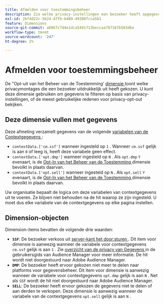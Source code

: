 ```yaml
---
title: Afmelden voor toestemmingsbeheer
description: Zie welke privacy-instellingen een bezoeker heeft opgegeven.
exl-id: 2bf4d22c-5b24-47fb-b489-49388fcca5b1
feature: Dimensions
source-git-commit: a6967c7d4e1dca5491f13beccaa797167b503d6e
workflow-type: tm+mt
source-wordcount: '247'
ht-degree: 2%

---
```


# Afmelden voor toestemmingsbeheer

De &quot;Opt-uit van het Beheer van de Toestemming&#39; [ dimensie ](overview.md) toont welke privacymontages die een bezoeker uitdrukkelijk uit heeft gekozen. U kunt deze dimensie gebruiken om gegevens te filteren op basis van privacy-instellingen, of de meest gebruikelijke redenen voor privacy-opt-out bekijken.

## Deze dimensie vullen met gegevens

Deze afmeting verzamelt gegevens van de volgende [ variabelen van de Contextgegevens ](/help/implement/vars/page-vars/contextdata.md):

* `contextData.['cm.ssf']` wanneer ingesteld op `1` . Wanneer `cm.ssf` gelijk is aan `0` of leeg is, heeft deze variabele geen effect.
* `contextData.['opt.dmp']` wanneer ingesteld op `N` . Als `opt.dmp` `Y` evenaart, is de [ Opt-In van het Beheer van de Toestemming ](cm-opt-in.md) dimensie bevolkt in plaats daarvan.
* `contextData.['opt.sell']` wanneer ingesteld op `N` . Als `opt.sell` `Y` evenaart, is de [ Opt-In van het Beheer van de Toestemming ](cm-opt-in.md) dimensie bevolkt in plaats daarvan.

Uw organisatie bepaalt de logica om deze variabelen van contextgegevens uit te voeren. Ze blijven niet behouden na de hit waarop ze zijn ingesteld. U moet dus elke variabele van de contextgegevens op elke pagina instellen.

## Dimension-objecten

Dimension-items bevatten de volgende drie waarden:

* **`SSF`**: De bezoeker verkoos uit [ server-kant het door:sturen ](/help/admin/tools/manage-rs/edit-settings/general/c-server-side-forwarding/ssf.md). Dit item voor dimensie is aanwezig wanneer de variabele voor contextgegevens `cm.ssf` gelijk is aan `1` . Zie [ overzicht van de privacy van Gegevens ](https://experienceleague.adobe.com/docs/audience-manager/user-guide/overview/data-privacy/data-privacy.html) in de gebruikersgids van Audience Manager voor meer informatie. De hit wordt niet doorgestuurd naar Adobe Audience Manager.
* **`DMP`**: De bezoeker heeft ervoor gekozen niet meer te delen naar platforms voor gegevensbeheer. Dit item voor dimensie is aanwezig wanneer de variabele voor contextgegevens `opt.dmp` gelijk is aan `N` . Net als `SSF` wordt de hit niet doorgestuurd naar Adobe Audience Manager.
* **`SELL`**: De bezoeker heeft ervoor gekozen de gegevens niet te delen of aan derden te verkopen. Deze dimensie is aanwezig wanneer de variabele van de contextgegevens `opt.sell` gelijk is aan `N` .
